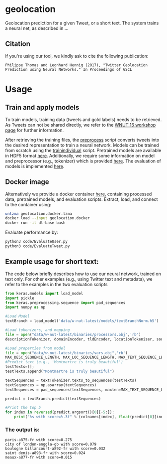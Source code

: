 # geolocation
Geolocation prediction for a given Tweet, or a short text. The system trains a neural net, as described in ...

## Citation
If you're using our tool, we kindly ask to cite the following publication:

	Philippe Thomas and Leonhard Hennig (2017), "Twitter Geolocation Prediction using Neural Networks." In Proceedings of GSCL

# Usage

## Train and apply models
To train models, training data (tweets and gold labels) needs to be retrieved. As Tweets can not be shared directly, we refer to the [WNUT'16 workshop page](http://noisy-text.github.io/2016/geo-shared-task.html) for further information.

After retrieving the training files, the [preprocess](https://github.com/Erechtheus/geolocation/blob/master/Preprocess.py) script converts tweets into the desired representation to train a neural network. Models can be trained from scratch using the [trainindividual](https://github.com/Erechtheus/geolocation/blob/master/TrainIndividualModels.py) script. Pretrained models are available in HDF5 format [here](https://drive.google.com/open?id=0B9uTfq0OyHAsREphWG9OdHptREU). Additionally, we require some information on model and preprocessor (e.g., tokenizer) which is provided [here](https://drive.google.com/open?id=0B9uTfq0OyHAsZHRacHF3NDVObXc). The evaluation of models is implemented [here](https://github.com/Erechtheus/geolocation/blob/master/EvaluateTweet.py).

## Docker image 
Alternatively we provide a docker container [here](https://drive.google.com/file/d/0B9uTfq0OyHAsRFJlZlViLUN2UVU/view?usp=sharing), containing processed data, pretrained models, and evaluation scripts. Extract, load, and connect to the container using:
```bash
unlzma geolocation.docker.lzma
docker load --input geolocation.docker
docker run -it dl-base bash
```


Evaluate performance by:

```bash
python3 code/EvaluateUser.py
python3 code/EvaluateTweet.py
```


## Example usage for short text:
The code below briefly describes how to use our neural network, trained on text only. For other examples (e.g., using Twitter text and metadata), we refer to the examples in the two evaluation scripts

```python
from keras.models import load_model
import pickle
from keras.preprocessing.sequence import pad_sequences
import numpy as np

#Load Model
textBranch = load_model('data/w-nut-latest/models/textBranchNorm.h5')

#Load tokenizers, and mapping
file = open("data/w-nut-latest/binaries/processors.obj",'rb')
descriptionTokenizer, domainEncoder, tldEncoder, locationTokenizer, sourceEncoder, textTokenizer, nameTokenizer, timeZoneTokenizer, utcEncoder, langEncoder, timeEncoder, placeMedian, classes, colnames = pickle.load(file)

#Load properties from model
file = open("data/w-nut-latest/binaries/vars.obj",'rb')
MAX_DESC_SEQUENCE_LENGTH, MAX_LOC_SEQUENCE_LENGTH, MAX_TEXT_SEQUENCE_LENGTH, MAX_NAME_SEQUENCE_LENGTH, MAX_TZ_SEQUENCE_LENGTH = pickle.load(file)
#Predict text (e.g., 'Montmartre is truly beautiful')
testTexts=[];
testTexts.append("Montmartre is truly beautiful")

textSequences = textTokenizer.texts_to_sequences(testTexts)
textSequences = np.asarray(textSequences)
textSequences = pad_sequences(textSequences, maxlen=MAX_TEXT_SEQUENCE_LENGTH)

predict = textBranch.predict(textSequences)

#Print the top 5
for index in reversed(predict.argsort()[0][-5:]):
    print("%s with score=%.3f" % (colnames[index], float(predict[0][index])) )
```

### The output is:
	paris-a875-fr with score=0.275
	city of london-enggla-gb with score=0.079
	boulogne billancourt-a892-fr with score=0.032
	saint denis-a893-fr with score=0.024
	meaux-a877-fr with score=0.015

